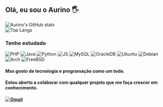 ## Olá, eu sou o Aurino 🖐️
![Aurino's GitHub stats](https://github-readme-stats.vercel.app/api?username=AurinoMSMF&theme=dracula&show_icons=true)
<br>
![Top Langs](https://github-readme-stats.vercel.app/api/top-langs/?username=AurinoMSMF&hide_progress=true&theme=dracula)
### Tenho estudado
<img src="https://img.shields.io/badge/PHP-777BB4?style=for-the-badge&logo=php&logoColor=white" alt="PHP"> <img src="https://img.shields.io/badge/Java-ED8B00?style=for-the-badge&logo=openjdk&logoColor=white" alt="Java"> <img src="https://img.shields.io/badge/Python-14354C?style=for-the-badge&logo=python&logoColor=white" alt="Python"> <img src="https://img.shields.io/badge/JavaScript-323330?style=for-the-badge&logo=javascript&logoColor=F7DF1E" alt="JS"> <img src="https://img.shields.io/badge/MySQL-005C84?style=for-the-badge&logo=mysql&logoColor=white" alt="MySQL"> <img src="https://img.shields.io/badge/Oracle-F80000?style=for-the-badge&logo=Oracle&logoColor=white" alt="OracleDB"> <img src="https://img.shields.io/badge/Ubuntu-E95420?style=for-the-badge&logo=ubuntu&logoColor=white" alt="Ubuntu"> <img src="https://img.shields.io/badge/Debian-A81D33?style=for-the-badge&logo=debian&logoColor=white" alt="Debian"> <img src="https://img.shields.io/badge/Arch_Linux-1793D1?style=for-the-badge&logo=arch-linux&logoColor=white" alt="Arch"> <img src="https://img.shields.io/badge/freebsd-AB2B28?style=for-the-badge&logo=freebsd&logoColor=white" alt="FreeBSD">

#### Mas gosto de tecnologia e programação como um todo.

#### Estou aberto a colaborar com qualquer projeto que me faça crescer em conhecimento.
#### [![Gmail](https://img.shields.io/badge/Gmail-D14836?style=for-the-badge&logo=gmail&logoColor=white)](aurinodoc@gmail.com)
